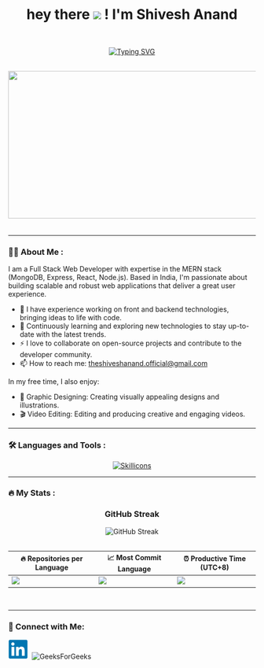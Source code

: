 <h1 id="header" align="center">
  hey there
  <img src="https://media.giphy.com/media/hvRJCLFzcasrR4ia7z/giphy.gif" width="30px"/>
  ! I'm Shivesh Anand
</h1><br>

<p align="center"> 
<a href="https://git.io/typing-svg"><img src="https://readme-typing-svg.demolab.com?font=Montserrat&weight=800&size=30&duration=3000&pause=1000&color=7C4AF7&center=true&vCenter=true&width=435&lines=Full+Stack+Web+Developer;MERN+Stack" alt="Typing SVG" /></a>
</p><br>

<div align="center">
  <img src="https://media.giphy.com/media/dWesBcTLavkZuG35MI/giphy.gif" width="600" height="300"/>
</div><br>

---

### :man_technologist: About Me :  
I am a Full Stack Web Developer with expertise in the MERN stack (MongoDB, Express, React, Node.js). Based in India, I'm passionate about building scalable and robust web applications that deliver a great user experience.

- :telescope: I have experience working on front and backend technologies, bringing ideas to life with code.
- :seedling: Continuously learning and exploring new technologies to stay up-to-date with the latest trends.
- :zap: I love to collaborate on open-source projects and contribute to the developer community.
- :mailbox: How to reach me: [theshiveshanand.official@gmail.com](mailto:theshiveshanand.official@gmail.com)

In my free time, I also enjoy:

- :art: Graphic Designing: Creating visually appealing designs and illustrations.
- :clapper: Video Editing: Editing and producing creative and engaging videos.

---

### :hammer_and_wrench: Languages and Tools : 
 <p align="center"> 
   <a href="https://skillicons.dev">  
     <img src="https://skillicons.dev/icons?i=js,html,css,bootstrap,react,express,mongodb,nodejs,postman,jquery,c,cpp,java,git,github," alt="Skillicons" /> 
   </a> 
 </p>  

---

### :fire: My Stats :
  <div align="center">
   <h3>GitHub Streak</h3>
  <img src="http://github-readme-streak-stats.herokuapp.com?user=shivesh-anand&theme=dark&hide_border=true" alt="GitHub Streak"/>
</div><br>
  
| :fire: Repositories per Language | :chart_with_upwards_trend: Most Commit Language | :alarm_clock: Productive Time (UTC+8) |
|---------------------------------|-----------------------------------------------|--------------------------------------|
| ![](http://github-profile-summary-cards.vercel.app/api/cards/repos-per-language?username=shivesh-anand&theme=midnight_purple) | ![](http://github-profile-summary-cards.vercel.app/api/cards/most-commit-language?username=shivesh-anand&theme=midnight_purple) | ![](http://github-profile-summary-cards.vercel.app/api/cards/productive-time?username=shivesh-anand&theme=midnight_purple&utcOffset=8) |
</div><br>

---

### :handshake: Connect with Me:
<div>
  <img src="https://raw.githubusercontent.com/devicons/devicon/1119b9f84c0290e0f0b38982099a2bd027a48bf1/icons/linkedin/linkedin-original.svg" href="https://www.linkedin.com/in/shivesh-anand/" title="LinkedIn" alt="LinkedIn" width="40" height="40"/>&nbsp;
  <img src="https://media.geeksforgeeks.org/gfg-gg-logo.svg" href="https://www.linkedin.com/in/shivesh-anand/" title="GeeksForGeeks" alt="GeeksForGeeks" width="40" height="40"/>&nbsp;
</div>
